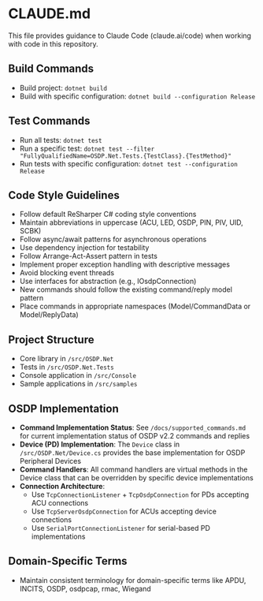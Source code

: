 # CLAUDE.md

This file provides guidance to Claude Code (claude.ai/code) when working with code in this repository.

## Build Commands
- Build project: `dotnet build`
- Build with specific configuration: `dotnet build --configuration Release`

## Test Commands
- Run all tests: `dotnet test`
- Run a specific test: `dotnet test --filter "FullyQualifiedName=OSDP.Net.Tests.{TestClass}.{TestMethod}"`
- Run tests with specific configuration: `dotnet test --configuration Release`

## Code Style Guidelines
- Follow default ReSharper C# coding style conventions
- Maintain abbreviations in uppercase (ACU, LED, OSDP, PIN, PIV, UID, SCBK)
- Follow async/await patterns for asynchronous operations
- Use dependency injection for testability
- Follow Arrange-Act-Assert pattern in tests
- Implement proper exception handling with descriptive messages
- Avoid blocking event threads
- Use interfaces for abstraction (e.g., IOsdpConnection)
- New commands should follow the existing command/reply model pattern
- Place commands in appropriate namespaces (Model/CommandData or Model/ReplyData)

## Project Structure
- Core library in `/src/OSDP.Net`
- Tests in `/src/OSDP.Net.Tests`
- Console application in `/src/Console`
- Sample applications in `/src/samples`

## OSDP Implementation
- **Command Implementation Status**: See `/docs/supported_commands.md` for current implementation status of OSDP v2.2 commands and replies
- **Device (PD) Implementation**: The `Device` class in `/src/OSDP.Net/Device.cs` provides the base implementation for OSDP Peripheral Devices
- **Command Handlers**: All command handlers are virtual methods in the Device class that can be overridden by specific device implementations
- **Connection Architecture**: 
  - Use `TcpConnectionListener` + `TcpOsdpConnection` for PDs accepting ACU connections
  - Use `TcpServerOsdpConnection` for ACUs accepting device connections
  - Use `SerialPortConnectionListener` for serial-based PD implementations

## Domain-Specific Terms
- Maintain consistent terminology for domain-specific terms like APDU, INCITS, OSDP, osdpcap, rmac, Wiegand